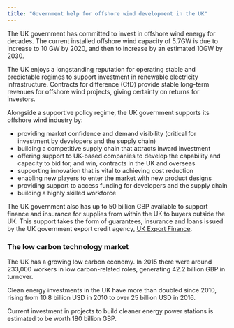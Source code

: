 ```yaml
---
title: "Government help for offshore wind development in the UK"
---
```


The UK government has committed to invest in offshore wind energy for decades. The current installed offshore wind capacity of 5.7GW is due to increase to 10 GW by 2020, and then to increase by an estimated 10GW by 2030. 

The UK enjoys a longstanding reputation for operating stable and predictable regimes to support investment in renewable electricity infrastructure. Contracts for difference (CfD) provide stable long-term revenues for offshore wind projects, giving certainty on returns for investors.
 
Alongside a supportive policy regime, the UK government supports its offshore wind industry by:

- providing market confidence and demand visibility (critical for investment by developers and the supply chain)
- building a competitive supply chain that attracts inward investment
- offering support to UK-based companies to develop the capability and capacity to bid for, and win, contracts in the UK and overseas
- supporting innovation that is vital to achieving cost reduction
- enabling new players to enter the market with new product designs
- providing support to access funding for developers and the supply chain
- building a highly skilled workforce

The UK government also has up to 50 billion GBP available to support finance and insurance for supplies from within the UK to buyers outside the UK. This support takes the form of guarantees, insurance and loans issued by the UK government export credit agency, [UK Export Finance](https://www.gov.uk/government/organisations/uk-export-finance).

### The low carbon technology market
The UK has a growing low carbon economy. In 2015 there were around 233,000 workers in low carbon-related roles, generating 42.2 billion GBP in turnover.

Clean energy investments in the UK have more than doubled since 2010, rising from 10.8 billion USD in 2010 to over 25 billion USD in 2016.

Current investment in projects to build cleaner energy power stations is estimated to be worth 180 billion GBP.
